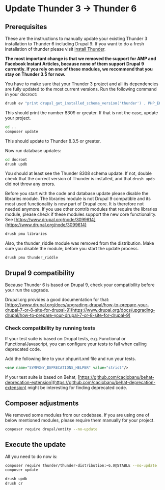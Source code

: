 # Update Thunder 3 -> Thunder 6

## Prerequisites

These are the instructions to manually update your existing Thunder 3 installation to Thunder 6 including Drupal 9. If
you want to do a fresh installation of thunder please visit [install Thunder](../setup.md#install-thunder).

**The most important change is that we removed the support for AMP and Facebook Instant Articles, because none of them
support Drupal 9 currently. If you rely on one of these modules, we recommend that you stay on Thunder 3.5 for now.**

You have to make sure that your Thunder 3 project and all its dependencies are fully updated to the most current
versions. Run the following command in your docroot:

```bash
drush ev "print drupal_get_installed_schema_version('thunder') . PHP_EOL;"
```

This should print the number 8309 or greater. If that is not the case, update your project.

```bash
cd ..
composer update
```

This should update to Thunder 8.3.5 or greater.

Now run database updates:

```bash
cd docroot
drush updb
```

You should at least see the Thunder 8308 schema update. If not, double check that the correct version of Thunder is
installed, and that `drush updb` did not throw any errors.

Before you start with the code and database update please disable the libraries module. The libraries module is not
Drupal 9 compatible and its most used functionality is now part of Drupal core. It is therefore not needed anymore. If
you use other contrib modules that require the libraries module, please check if these modules support the new core
functionality. See [https://www.drupal.org/node/3099614](https://www.drupal.org/node/3099614)

```bash
drush pmu libraries
```

Also, the thunder_riddle module was removed from the distribution. Make sure you disable the module, before you start
the update process.

```bash
drush pmu thunder_riddle
```
## Drupal 9 compatibility

Because Thunder 6 is based on Drupal 9, check your compatibility before your run the upgrade.

Drupal.org provides a good documentation for
that: [https://www.drupal.org/docs/upgrading-drupal/how-to-prepare-your-drupal-7-or-8-site-for-drupal-9](https://www.drupal.org/docs/upgrading-drupal/how-to-prepare-your-drupal-7-or-8-site-for-drupal-9)

### Check compatibility by running tests

If your test suite is based on Drupal tests, e.g. Functional or FunctionalJavascript, you can configure your tests to
fail when calling deprecated code.

Add the following line to your phpunit.xml file and run your tests.

```xml
<env name="SYMFONY_DEPRECATIONS_HELPER" value="strict"/>
```

If your test suite is based on
Behat, [https://github.com/caciobanu/behat-deprecation-extension](https://github.com/caciobanu/behat-deprecation-extension)
might be interesting for finding deprecated code.

## Composer adjustments

We removed some modules from our codebase. If you are using one of below mentioned modules, please require them manually
for your project.

```bash
composer require drupal/entity --no-update

```

## Execute the update

All you need to do now is:

```bash
composer require thunder/thunder-distribution:~6.0@STABLE --no-update
composer update

drush updb
drush cr
```
